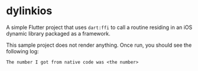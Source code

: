 # dylinkios

A simple Flutter project that uses `dart:ffi` to call a routine residing in an iOS dynamic library packaged as a framework.

This sample project does not render anything. Once run, you should see the following log:

```
The number I got from native code was <the number>
```
